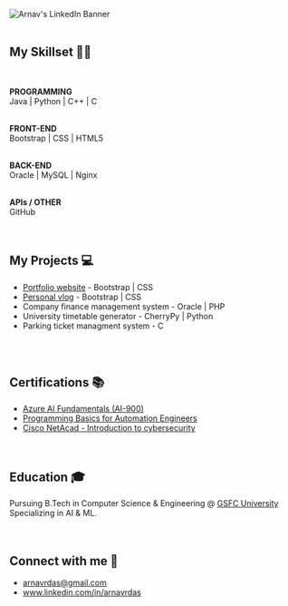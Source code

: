 ![Arnav's LinkedIn Banner](https://github.com/ArnavDas23/ArnavDas23/assets/127012417/b856c3d4-76d3-46e0-8e00-9d7635e3b848)
<br><br>

## My Skillset 🧑‍💻
<br>

**PROGRAMMING** <br>
Java | Python | C++ | C
<br><br>

**FRONT-END** <br>
Bootstrap | CSS | HTML5
<br><br>

**BACK-END** <br>
Oracle | MySQL | Nginx
<br><br>

**APIs / OTHER** <br>
GitHub
<br><br><br>

<!--
## Experience 👨‍💼
<br>

**Ex-Intern Software developer** @ [abc company](https://www.companyWebsite.com) (Jun 2024 - Jul 2024) <br>
_Worked on abc projects, managed people, ..._
<br><br>

**Ex-Intern Software developer** @ [def company](https://www.companyWebsite.com) (Jan 2024 - Feb 2024) <br>
_Handled def tasks_
<br><br>

**Ex-Intern Software developer** @ [ghi company](https://www.companyWebsite.com) (Jun 2023 - Jul 2023) <br>
_Built ghi_
<br><br><br>
-->

## My Projects 💻
-  [Portfolio website](https://www.arnavdas.in) - Bootstrap | CSS
-  [Personal vlog](https://www.arnavdas.in/vlogs) - Bootstrap | CSS
-  <!-- [Company finance management system](https://github.com/ArnavDas23/--------) --> Company finance management system - Oracle | PHP
-  <!-- [University timetable generator](https://github.com/ArnavDas23/--------) --> University timetable generator - CherryPy | Python
-  <!-- [Parking ticket managment system](https://github.com/ArnavDas23/--------) --> Parking ticket managment system - C
<br><br>

## Certifications 📚
-  [Azure AI Fundamentals (AI-900)](https://futureskillsprime.in/artificial-intelligence-and-machine-learning/azure-ai-fundamentals-ai-900)
-  [Programming Basics for Automation Engineers
](https://futureskillsprime.in/course/programming-basics-for-automation-engineers)
-  [Cisco NetAcad - Introduction to cybersecurity
](https://futureskillsprime.in/cybersecurity/cisco-netacad-introduction-to-cyber-security)
<br><br><br>

<!--
## Competitive coding 🥇
-  [Hacker Rank](https://www.hackerrank.com) - ...
-  [Top Coder](https://www.topcoder.com) - ...
-  [Leet Code](https://www.leetcode.com) - ...
-  [Hacker Eart](https://www.hackerearth.com) - ...
-  [Geeks for geeks](https://www.geeksforgeeks.org) - ...
<br><br><br>
-->

<!--
## Achievements 🏆
-  **XYZ Winner 2024**
-  **...**
-  **...**
<br>
-->

## Education 🎓
Pursuing B.Tech in Computer Science & Engineering @ [GSFC University](https://www.gsfcuniversity.ac.in/) <br>
Specializing in AI & ML.
<br><br><br>

## Connect with me 💬

-  arnavrdas@gmail.com
-  www.linkedin.com/in/arnavrdas

